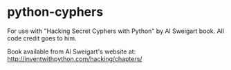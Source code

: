 # python-cyphers
For use with "Hacking Secret Cyphers with Python" by Al Sweigart book. All code credit goes to him.

Book available from Al Sweigart's website at:
http://inventwithpython.com/hacking/chapters/
